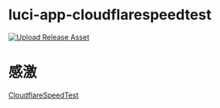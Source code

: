 # luci-app-cloudflarespeedtest

[![Upload Release Asset](https://github.com/mingxiaoyu/luci-app-cloudflarespeedtest/actions/workflows/build.yml/badge.svg)](https://github.com/mingxiaoyu/luci-app-cloudflarespeedtest/actions/workflows/build.yml)



  # 感激 
 [CloudflareSpeedTest](https://github.com/XIU2/CloudflareSpeedTest)
